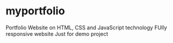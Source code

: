 # myportfolio
Portfolio Website on HTML, CSS and JavaScript technology
FUlly responsive website
Just for demo project
